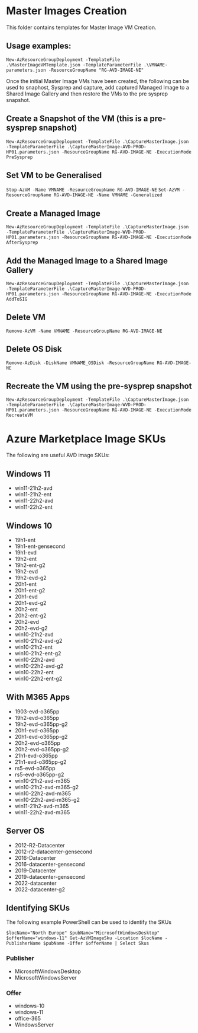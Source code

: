 #  Master Images Creation

This folder contains templates for  Master Image VM Creation.

## Usage examples:
`New-AzResourceGroupDeployment -TemplateFile .\MasterImageVMTemplate.json -TemplateParameterFile .\VMNAME-parameters.json -ResourceGroupName "RG-AVD-IMAGE-NE"` 


Once the initial Master Image VMs have been created, the following can be used to snaphost, Sysprep and capture, add captured Managed Image to a Shared Image Gallery and then restore the VMs to the pre sysprep snapshot.

## Create a Snapshot of the VM (this is a pre-sysprep snapshot)
`New-AzResourceGroupDeployment -TemplateFile .\CaptureMasterImage.json -TemplateParameterFile .\CaptureMasterImage-AVD-PROD-HP01.parameters.json -ResourceGroupName RG-AVD-IMAGE-NE -ExecutionMode PreSysprep` 

## Set VM to be Generalised
`Stop-AzVM -Name VMNAME -ResourceGroupName RG-AVD-IMAGE-NE` 
`Set-AzVM -ResourceGroupName RG-AVD-IMAGE-NE -Name VMNAME -Generalized` 

## Create a Managed Image
`New-AzResourceGroupDeployment -TemplateFile .\CaptureMasterImage.json -TemplateParameterFile .\CaptureMasterImage-WVD-PROD-HP01.parameters.json -ResourceGroupName RG-AVD-IMAGE-NE -ExecutionMode AfterSysprep` 

## Add the Managed Image to a Shared Image Gallery 
`New-AzResourceGroupDeployment -TemplateFile .\CaptureMasterImage.json -TemplateParameterFile .\CaptureMasterImage-WVD-PROD-HP01.parameters.json -ResourceGroupName RG-AVD-IMAGE-NE -ExecutionMode AddToSIG` 

## Delete VM
`Remove-AzVM -Name VMNAME -ResourceGroupName RG-AVD-IMAGE-NE` 

## Delete OS Disk
`Remove-AzDisk -DiskName VMNAME_OSDisk -ResourceGroupName RG-AVD-IMAGE-NE` 

## Recreate the VM using the pre-sysprep snapshot
`New-AzResourceGroupDeployment -TemplateFile .\CaptureMasterImage.json -TemplateParameterFile .\CaptureMasterImage-WVD-PROD-HP01.parameters.json -ResourceGroupName RG-AVD-IMAGE-NE -ExecutionMode RecreateVM` 

# Azure Marketplace Image SKUs

The following are useful AVD image SKUs:

## Windows 11
- win11-21h2-avd
- win11-21h2-ent
- win11-22h2-avd
- win11-22h2-ent

## Windows 10
- 19h1-ent
- 19h1-ent-gensecond
- 19h1-evd
- 19h2-ent
- 19h2-ent-g2
- 19h2-evd
- 19h2-evd-g2
- 20h1-ent
- 20h1-ent-g2
- 20h1-evd
- 20h1-evd-g2
- 20h2-ent
- 20h2-ent-g2
- 20h2-evd
- 20h2-evd-g2
- win10-21h2-avd
- win10-21h2-avd-g2
- win10-21h2-ent
- win10-21h2-ent-g2
- win10-22h2-avd
- win10-22h2-avd-g2
- win10-22h2-ent
- win10-22h2-ent-g2

## With M365 Apps
- 1903-evd-o365pp
- 19h2-evd-o365pp
- 19h2-evd-o365pp-g2
- 20h1-evd-o365pp
- 20h1-evd-o365pp-g2
- 20h2-evd-o365pp
- 20h2-evd-o365pp-g2
- 21h1-evd-o365pp
- 21h1-evd-o365pp-g2
- rs5-evd-o365pp
- rs5-evd-o365pp-g2
- win10-21h2-avd-m365
- win10-21h2-avd-m365-g2
- win10-22h2-avd-m365
- win10-22h2-avd-m365-g2
- win11-21h2-avd-m365
- win11-22h2-avd-m365

## Server OS
- 2012-R2-Datacenter
- 2012-r2-datacenter-gensecond
- 2016-Datacenter
- 2016-datacenter-gensecond
- 2019-Datacenter
- 2019-datacenter-gensecond
- 2022-datacenter
- 2022-datacenter-g2

## Identifying SKUs
The following example PowerShell can be used to identify the SKUs

`$locName="North Europe"
$pubName="MicrosoftWindowsDesktop"
$offerName="windows-11"
Get-AzVMImageSku -Location $locName -PublisherName $pubName -Offer $offerName | Select Skus`

### Publisher
- MicrosoftWindowsDesktop
- MicrosoftWindowsServer

### Offer
- windows-10
- windows-11
- office-365
- WindowsServer


